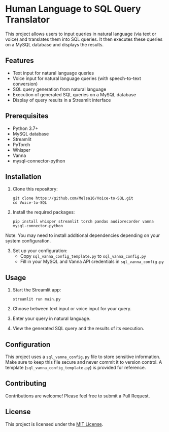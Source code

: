 # Human Language to SQL Query Translator

This project allows users to input queries in natural language (via text or voice) and translates them into SQL queries. It then executes these queries on a MySQL database and displays the results.

## Features

- Text input for natural language queries
- Voice input for natural language queries (with speech-to-text conversion)
- SQL query generation from natural language
- Execution of generated SQL queries on a MySQL database
- Display of query results in a Streamlit interface

## Prerequisites

- Python 3.7+
- MySQL database
- Streamlit
- PyTorch
- Whisper
- Vanna
- mysql-connector-python

## Installation

1. Clone this repository:
   ```
   git clone https://github.com/Melsa16/Voice-to-SQL.git
   cd Voice-to-SQL
   ```

2. Install the required packages:
   ```
   pip install whisper streamlit torch pandas audiorecorder vanna mysql-connector-python
   ```
  Note: You may need to install additional dependencies depending on your system configuration.

3. Set up your configuration:
   - Copy `sql_vanna_config_template.py` to `sql_vanna_config.py`
   - Fill in your MySQL and Vanna API credentials in `sql_vanna_config.py`

## Usage

1. Start the Streamlit app:
   ```
   streamlit run main.py
   ```

2. Choose between text input or voice input for your query.

3. Enter your query in natural language.

4. View the generated SQL query and the results of its execution.

## Configuration

This project uses a `sql_vanna_config.py` file to store sensitive information. Make sure to keep this file secure and never commit it to version control. A template (`sql_vanna_config_template.py`) is provided for reference.

## Contributing

Contributions are welcome! Please feel free to submit a Pull Request.

## License

This project is licensed under the [MIT License](LICENSE).
